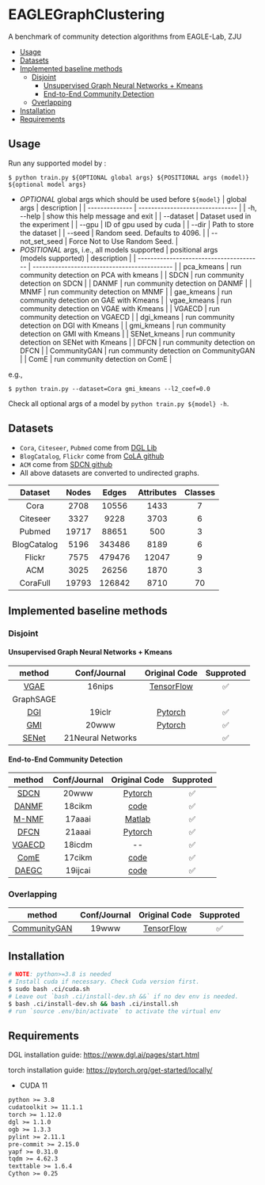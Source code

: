# EAGLEGraphClustering <!-- omit in toc -->

A benchmark of community detection algorithms from EAGLE-Lab, ZJU

- [Usage](#usage)
- [Datasets](#datasets)
- [Implemented baseline methods](#implemented-baseline-methods)
  - [Disjoint](#disjoint)
    - [Unsupervised Graph Neural Networks + Kmeans](#unsupervised-graph-neural-networks--kmeans)
    - [End-to-End Community Detection](#end-to-end-community-detection)
  - [Overlapping](#overlapping)
- [Installation](#installation)
- [Requirements](#requirements)

## Usage

Run any supported model by :

```shell
$ python train.py ${OPTIONAL global args} ${POSITIONAL args (model)} ${optional model args}
```

- *OPTIONAL* global args which should be used before `${model}`
  | global args    | description                     |
  | -------------- | ------------------------------- |
  | -h, --help     | show this help message and exit |
  | --dataset      | Dataset used in the experiment  |
  | --gpu          | ID of gpu used by cuda          |
  | --dir          | Path to store the dataset       |
  | --seed         | Random seed. Defaults to 4096.  |
  | --not_set_seed | Force Not to Use Random Seed.   |
- *POSITIONAL* args, i.e., all models supported
  | positional args<br/> (models supported) | description                                  |
  | --------------------------------------- | -------------------------------------------- |
  | pca_kmeans                              | run community detection on PCA with kmeans   |
  | SDCN                                    | run community detection on SDCN              |
  | DANMF                                   | run community detection on DANMF             |
  | MNMF                                    | run community detection on MNMF              |
  | gae_kmeans                              | run community detection on GAE with Kmeans   |
  | vgae_kmeans                             | run community detection on VGAE with Kmeans  |
  | VGAECD                                  | run community detection on VGAECD            |
  | dgi_kmeans                              | run community detection on DGI with Kmeans   |
  | gmi_kmeans                              | run community detection on GMI with Kmeans   |
  | SENet_kmeans                            | run community detection on SENet with Kmeans |
  | DFCN                                    | run community detection on DFCN              |
  | CommunityGAN                            | run community detection on CommunityGAN      |
  | ComE                                    | run community detection on ComE              |

e.g.,

```shell
$ python train.py --dataset=Cora gmi_kmeans --l2_coef=0.0
```

Check all optional args of a model by `python train.py ${model} -h`.

## Datasets

- `Cora`, `Citeseer`, `Pubmed` come from [DGL Lib](https://docs.dgl.ai/api/python/dgl.data.html)
- `BlogCatalog`, `Flickr` come from [CoLA github](https://github.com/GRAND-Lab/CoLA/tree/main/raw_dataset)
- `ACM` come from [SDCN github](https://github.com/bdy9527/SDCN)
- All above datasets are converted to undirected graphs.

|   Dataset   | Nodes | Edges  | Attributes | Classes |
| :---------: | :---: | :----: | :--------: | :-----: |
|    Cora     | 2708  | 10556  |    1433    |    7    |
|  Citeseer   | 3327  |  9228  |    3703    |    6    |
|   Pubmed    | 19717 | 88651  |    500     |    3    |
| BlogCatalog | 5196  | 343486 |    8189    |    6    |
|   Flickr    | 7575  | 479476 |   12047    |    9    |
|     ACM     | 3025  | 26256  |    1870    |    3    |
|  CoraFull   | 19793 | 126842 |    8710    |   70    |

## Implemented baseline methods

### Disjoint

#### Unsupervised Graph Neural Networks + Kmeans

|  method   |   Conf/Journal    |          Original Code           | Supproted |
| :-------: | :---------------: | :------------------------------: | :-------: |
|  [VGAE]   |      16nips       | [TensorFlow][vgae in tensorflow] |     ✅     |
| GraphSAGE |                   |                                  |           |
|   [DGI]   |      19iclr       |    [Pytorch][dgi in pytorch]     |     ✅     |
|   [GMI]   |       20www       |    [Pytorch][gmi in pytorch]     |     ✅     |
|  [SENet]  | 21Neural Networks |                                  |     ✅     |

#### End-to-End Community Detection

|  method  | Conf/Journal |       Original Code        | Supproted |
| :------: | :----------: | :------------------------: | :-------: |
|  [SDCN]  |    20www     | [Pytorch][sdcn in pytorch] |     ✅     |
| [DANMF]  |    18cikm    |     [code][danmf code]     |     ✅     |
| [M-NMF]  |    17aaai    | [Matlab][m-nmf in matlab]  |     ✅     |
|  [DFCN]  |    21aaai    | [Pytorch][dfcn in pytorch] |     ✅     |
| [VGAECD] |    18icdm    |             --             |     ✅     |
|  [ComE]  |    17cikm    |     [code][come code]      |     ✅     |
| [DAEGC]  |   19ijcai    |  [code][daegc in pytorch]  |     ✅     |

### Overlapping

|     method     | Conf/Journal |              Original Code               | Supproted |
| :------------: | :----------: | :--------------------------------------: | :-------: |
| [CommunityGAN] |    19www     | [TensorFlow][communitygan in tensorflow] |     ✅     |

## Installation

```bash
# NOTE: python>=3.8 is needed
# Install cuda if necessary. Check Cuda version first.
$ sudo bash .ci/cuda.sh
# Leave out `bash .ci/install-dev.sh &&` if no dev env is needed.
$ bash .ci/install-dev.sh && bash .ci/install.sh
# run `source .env/bin/activate` to activate the virtual env
```

## Requirements

DGL installation guide: https://www.dgl.ai/pages/start.html

torch installation guide: https://pytorch.org/get-started/locally/

- CUDA 11

```txt
python >= 3.8
cudatoolkit >= 11.1.1
torch >= 1.12.0
dgl >= 1.1.0
ogb >= 1.3.3
pylint >= 2.11.1
pre-commit >= 2.15.0
yapf >= 0.31.0
tqdm >= 4.62.3
texttable >= 1.6.4
Cython >= 0.25
```

[come]: https://dl.acm.org/doi/abs/10.1145/3132847.3132925
[come code]: https://github.com/andompesta/ComE
[communitygan]: https://arxiv.org/pdf/1901.06631.pdf
[communitygan in tensorflow]: https://github.com/SamJia/CommunityGAN
[daegc]: https://www.ijcai.org/proceedings/2019/0509.pdf
[daegc in pytorch]: https://github.com/Tiger101010/DAEGC
[danmf]: https://www.researchgate.net/profile/Chuan-Chen-11/publication/328439632_Deep_Autoencoder-like_Nonnegative_Matrix_Factorization_for_Community_Detection/links/5d7dc4b3a6fdcc2f0f6fbf3a/Deep-Autoencoder-like-Nonnegative-Matrix-Factorization-for-Community-Detection.pdf
[danmf code]: https://github.com/benedekrozemberczki/DANMF
[dfcn]: https://arxiv.org/pdf/2012.09600.pdf
[dfcn in pytorch]: https://github.com/WxTu/DFCN
[dgi]: https://arxiv.org/pdf/1809.10341.pdf
[dgi in pytorch]: https://github.com/PetarV-/DGI
[gmi]: https://arxiv.org/pdf/2002.01169.pdf
[gmi in pytorch]: https://github.com/zpeng27/GMI
[m-nmf]: https://aaai.org/ocs/index.php/AAAI/AAAI17/paper/view/14589/13763
[m-nmf in matlab]: https://github.com/AnryYang/M-NMF
[sdcn]: https://arxiv.org/pdf/2002.01633.pdf
[sdcn in pytorch]: https://github.com/bdy9527/SDCN
[senet]: https://www.sciencedirect.com/science/article/abs/pii/S0893608021002227
[vgae]: https://arxiv.org/pdf/1611.07308.pdf
[vgae in tensorflow]: https://github.com/tkipf/gae
[vgaecd]: https://sci-hub.ru/10.1109/icdm.2018.00022

